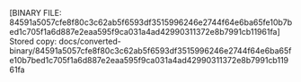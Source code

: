 [BINARY FILE: 84591a5057cfe8f80c3c62ab5f6593df3515996246e2744f64e6ba65fe10b7bed1c705f1a6d887e2eaa595f9ca031a4ad42990311372e8b7991cb11961fa]
Stored copy: docs/converted-binary/84591a5057cfe8f80c3c62ab5f6593df3515996246e2744f64e6ba65fe10b7bed1c705f1a6d887e2eaa595f9ca031a4ad42990311372e8b7991cb11961fa
